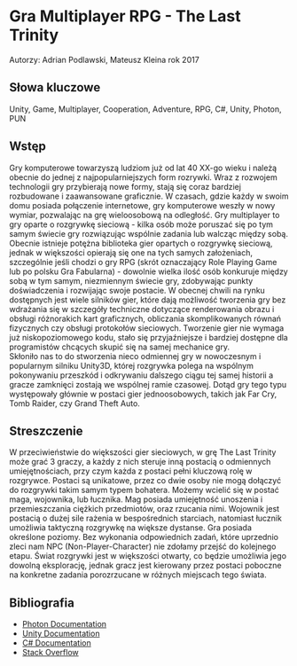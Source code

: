 # Gra Multiplayer RPG - The Last Trinity
Autorzy: Adrian Podlawski, Mateusz Kleina rok 2017

## Słowa kluczowe
Unity, Game, Multiplayer, Cooperation, Adventure, RPG, C#, Unity, Photon, PUN

## Wstęp
Gry komputerowe towarzyszą ludziom już od lat 40 XX-go wieku i należą obecnie do jednej z najpopularniejszych form rozrywki.
Wraz z rozwojem technologii gry przybierają nowe formy, stają się coraz bardziej rozbudowane i zaawansowane graficznie.
W czasach, gdzie każdy w swoim domu posiada połączenie internetowe, gry komputerowe weszły w nowy wymiar, pozwalając na grę wieloosobową na odległość.
Gry multiplayer to gry oparte o rozgrywkę sieciową - kilka osób może poruszać się po tym samym świecie gry rozwiązując wspólnie zadania lub walcząc między sobą.
Obecnie istnieje potężna biblioteka gier opartych o rozgrywkę sieciową, jednak w większości opierają się one na tych samych założeniach, szczególnie jeśli chodzi o gry RPG (skrót oznaczający Role Playing Game lub po polsku Gra Fabularna) - dowolnie wielka ilość osób konkuruje między sobą w tym samym, niezmiennym świecie gry, zdobywając punkty doświadczenia i rozwijając swoje postacie.
W obecnej chwili na rynku dostępnych jest wiele silników gier, które dają możliwość tworzenia gry bez wdrażania się w szczegóły techniczne dotyczące renderowania obrazu i obsługi różnorakich kart graficznych, obliczania skomplikowanych równań fizycznych czy obsługi protokołów sieciowych. Tworzenie gier nie wymaga już niskopoziomowego kodu, stało się przyjaźniejsze i bardziej dostępne dla programistów chcących skupić się na samej mechanice gry.  
Skłoniło nas to do stworzenia nieco odmiennej gry w nowoczesnym i popularnym silniku Unity3D, której rozgrywka polega na wspólnym pokonywaniu przeszkód i odkrywaniu dalszego ciągu tej samej historii a gracze zamknięci zostają we wspólnej ramie czasowej. Dotąd gry tego typu występowały głównie w postaci gier jednoosobowych, takich jak Far Cry, Tomb Raider, czy Grand Theft Auto. 

## Streszczenie
W przeciwieństwie do większości gier sieciowych, w grę The Last Trinity może grać 3 graczy, a każdy z nich steruje inną postacią o odmiennych umiejętnościach, przy czym każda z postaci pełni kluczową rolę w rozgrywce.
Postaci są unikatowe, przez co dwie osoby nie mogą dołączyć do rozgrywki takim samym typem bohatera. 
Możemy wcielić się w postać maga, wojownika, lub łucznika. Mag posiada umiejętność unoszenia i przemieszczania ciężkich przedmiotów, oraz rzucania nimi.
Wojownik jest postacią o dużej sile rażenia w bespośrednich starciach, natomiast łucznik umożliwia taktyczną rozgrywkę na większe dystanse.
Gra posiada określone poziomy. Bez wykonania odpowiednich zadań, które uprzednio zleci nam NPC (Non-Player-Character) nie zdołamy przejść do kolejnego etapu.
Świat rozgrywki jest w większości otwarty, co będzie umożliwia jego dowolną eksplorację, jednak gracz jest kierowany przez postaci poboczne na konkretne zadania porozrzucane w różnych miejscach tego świata.

## Bibliografia
- [Photon Documentation](https://doc-api.photonengine.com/en/pun/current/)
- [Unity Documentation](https://docs.unity3d.com/Manual/index.html)
- [C# Documentation](https://msdn.microsoft.com/en-us/library/67ef8sbd.aspx)
- [Stack Overflow](https://stackoverflow.com/)
